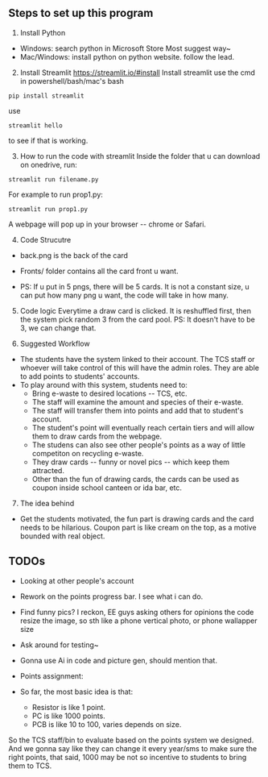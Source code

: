 ## Steps to set up this program
1. Install Python
- Windows: search python in Microsoft Store Most suggest way~
- Mac/Windows: install python on python website. follow the lead.

2. Install Streamlit
https://streamlit.io/#install
Install streamlit use the cmd in powershell/bash/mac's bash
```
pip install streamlit
```
use
```
streamlit hello
```
to see if that is working. 

3. How to run the code with streamlit
Inside the folder that u can download on onedrive, run: 
```
streamlit run filename.py
```

For example to run prop1.py:
```
streamlit run prop1.py
```

A webpage will pop up in your browser -- chrome or Safari.

4. Code Strucutre
- back.png is the back of the card
- Fronts/ folder contains all the card front u want.

- PS: If u put in 5 pngs, there will be 5 cards. It is not a constant size, u
can put how many png u want, the code will take in how many.

5. Code logic
Everytime a draw card is clicked. It is reshuffled first, then the system pick
random 3 from the card pool. PS: It doesn't have to be 3, we can change that.

6. Suggested Workflow
- The students have the system linked to their account. The TCS staff or whoever
will take control of this will have the admin roles. They are able to add points
to students' accounts.
- To play around with this system, students need to:
    - Bring e-waste to desired locations -- TCS, etc.
    - The staff will examine the amount and species of their e-waste.
    - The staff will transfer them into points and add that to student's
    account.
    - The student's point will eventually reach certain tiers and will allow
    them to draw cards from the webpage.
    - The studens can also see other people's points as a way of little
    competiton on recycling e-waste.
    - They draw cards -- funny or novel pics -- which keep them attracted.
    - Other than the fun of drawing cards, the cards can be used as coupon
    inside school canteen or ida bar, etc.

7. The idea behind
- Get the students motivated, the fun part is drawing cards and the card needs
to be hilarious. Coupon part is like cream on the top, as a motive bounded with
real object.


## TODOs

- Looking at other people's account

- Rework on the points progress bar. I see what i can do.

- Find funny pics? I reckon, EE guys asking others for opinions
the code resize the image, so sth like a phone vertical photo, or phone wallapper size

- Ask around for testing~

- Gonna use Ai in code and picture gen, should mention that.

- Points assignment:
- So far, the most basic idea is that:
    - Resistor is like 1 point.
    - PC is like 1000 points. 
    - PCB is like 10 to 100, varies depends on size. 

So the TCS staff/bin to evaluate based on the points system we designed. And we
gonna say like they can change it every year/sms to make sure the right points,
that said, 1000 may be not so incentive to students to bring them to TCS.


